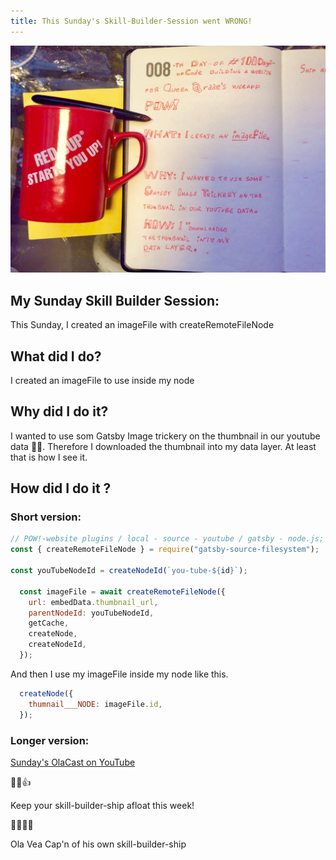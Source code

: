 ```yaml
---
title: This Sunday's Skill-Builder-Session went WRONG!
---
```


![imageFile](imageFile-1.jpeg)

## My Sunday Skill Builder Session:

This Sunday, I created an imageFile with createRemoteFileNode

## What did I do?

I created an imageFile to use inside my node

## Why did I do it?

I wanted to use som Gatsby Image trickery on the thumbnail in our youtube data 💪😺. Therefore I downloaded the thumbnail into my data layer. At least that is how I see it.

## How did I do it ?
### Short version:

```js
// POW!-website plugins / local - source - youtube / gatsby - node.js;
const { createRemoteFileNode } = require("gatsby-source-filesystem");

const youTubeNodeId = createNodeId(`you-tube-${id}`);

  const imageFile = await createRemoteFileNode({
    url: embedData.thumbnail_url,
    parentNodeId: youTubeNodeId,
    getCache,
    createNode,
    createNodeId,
  });
```

And then I use my imageFile inside my node like this.


```js
  createNode({
    thumnail___NODE: imageFile.id,
  });
```

### Longer version:

[Sunday's OlaCast on YouTube](https://youtu.be/LQ2DRJbG8FY)

💪😺👍

Keep your skill-builder-ship afloat this week!

🔧⛵🏴‍☠️

Ola Vea
Cap'n of his own skill-builder-ship
